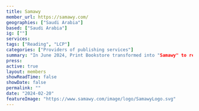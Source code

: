 ```yaml
---
title: Samawy
member_url: https://samawy.com/
geographies: ["Saudi Arabia"]
based: ["Saudi Arabia"]
ig: [""] 
services: 
tags: ["Reading", "LCP"]
categories: ["Providers of publishing services"]
summary: "In June 2024, Print Bookstore transformed into "Samawy" to reflect its broader vision and commitment to boundless innovation and creativity. Today, we continue to lead the publishing industry, helping publishers open new markets, enabling authors to reach readers with their creativity, and connecting readers with great ideas and stories that inspire their thoughts and illuminate their lives. Because they all, as we always say, deserve the best and the finest from us."
press:
active: true
layout: members
showReadTime: false
showDate: false
permalink: ""
date: "2024-02-20"
featureImage: "https://www.samawy.com/image/logo/SamawyLogo.svg"
---
```

